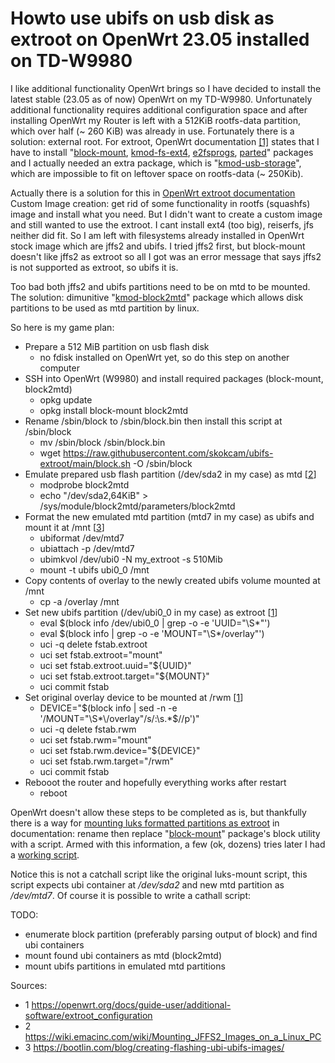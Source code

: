 # Howto use ubifs on usb disk as extroot on OpenWrt 23.05 installed on TD-W9980

I like additional functionality OpenWrt brings so I have decided to install the latest stable (23.05 as of now) OpenWrt on my TD-W9980. Unfortunately additional functionality requires additional configuration space and after installing OpenWrt my Router is left with a 512KiB rootfs-data partition, which over half (~ 260 KiB) was already in use. Fortunately there is a solution: external root. For extroot, OpenWrt documentation [[1]](https://openwrt.org/docs/guide-user/additional-software/extroot_configuration) states that I have to install "[block-mount](https://openwrt.org/packages/pkgdata/block-mount), [kmod-fs-ext4](https://openwrt.org/packages/pkgdata/kmod-fs-ext4), [e2fsprogs](https://openwrt.org/packages/pkgdata/e2fsprogs), [parted](https://openwrt.org/packages/pkgdata/parted)" packages and I actually needed an extra package, which is "[kmod-usb-storage](https://openwrt.org/packages/pkgdata/kmod-usb-storage)", which are impossible to fit on leftover space on rootfs-data (~ 250Kib). 

Actually there is a solution for this in [OpenWrt extroot documentation](https://openwrt.org/docs/guide-user/additional-software/extroot_configuration](https://openwrt.org/docs/guide-user/additional-software/extroot_configuration#custom_image)) Custom Image creation: get rid of some functionality in rootfs (squashfs) image and install what you need. But I didn't want to create a custom image and still wanted to use the extroot.
I cant install ext4 (too big), reiserfs, jfs neither did fit. So I am left with filesystems already installed in OpenWrt stock image which are jffs2 and ubifs. I tried jffs2 first, but block-mount doesn't like jffs2 as extroot so all I got was an error message that says jffs2 is not supported as extroot, so ubifs it is.  

Too bad both jffs2 and ubifs partitions need to be on mtd to be mounted. The solution: dimunitive "[kmod-block2mtd](https://openwrt.org/packages/pkgdata/kmod-block2mtd)" package which allows disk partitions to be used as mtd partition by linux.

So here is my game plan:
- Prepare a 512 MiB partition on usb flash disk
  - no fdisk installed on OpenWrt yet, so do this step on another computer
- SSH into OpenWrt (W9980) and install required packages (block-mount, block2mtd)
  - opkg update
  - opkg install block-mount block2mtd
- Rename /sbin/block to /sbin/block.bin then install this script at /sbin/block
  - mv /sbin/block /sbin/block.bin
  - wget https://raw.githubusercontent.com/skokcam/ubifs-extroot/main/block.sh -O /sbin/block
- Emulate prepared usb flash partition (/dev/sda2 in my case) as mtd [[2](https://wiki.emacinc.com/wiki/Mounting_JFFS2_Images_on_a_Linux_PC)]  
  - modprobe block2mtd
  - echo "/dev/sda2,64KiB" > /sys/module/block2mtd/parameters/block2mtd
- Format the new emulated mtd partition (mtd7 in my case) as ubifs and mount it at /mnt [[3](https://bootlin.com/blog/creating-flashing-ubi-ubifs-images/)]
  - ubiformat /dev/mtd7
  - ubiattach -p /dev/mtd7
  - ubimkvol /dev/ubi0 -N my_extroot -s 510Mib
  - mount -t ubifs ubi0_0 /mnt
- Copy contents of overlay to the newly created ubifs volume mounted at /mnt
  - cp -a /overlay /mnt
- Set new ubifs partition (/dev/ubi0_0 in my case) as extroot [[1](https://openwrt.org/docs/guide-user/additional-software/extroot_configuration)]
  - eval $(block info /dev/ubi0_0 | grep -o -e 'UUID="\S*"')
  - eval $(block info | grep -o -e 'MOUNT="\S*/overlay"')
  - uci -q delete fstab.extroot
  - uci set fstab.extroot="mount"
  - uci set fstab.extroot.uuid="${UUID}"
  - uci set fstab.extroot.target="${MOUNT}"
  - uci commit fstab
- Set original overlay device to be mounted at /rwm  [[1](https://openwrt.org/docs/guide-user/additional-software/extroot_configuration)]
  - DEVICE="$(block info | sed -n -e '/MOUNT="\S*\/overlay"/s/:\s.*$//p')"
  - uci -q delete fstab.rwm
  - uci set fstab.rwm="mount"
  - uci set fstab.rwm.device="${DEVICE}"
  - uci set fstab.rwm.target="/rwm"
  - uci commit fstab
- Rebooot the router and hopefully everything works after restart
  - reboot
 

OpenWrt doesn't allow these steps to be completed as is, but thankfully there is a way for [mounting luks formatted partitions as extroot](https://openwrt.org/docs/guide-user/additional-software/extroot_configuration#luks_encrypted_extroot) in documentation: rename then replace "[block-mount](https://openwrt.org/packages/pkgdata/block-mount)" package's block utility with a script. Armed with this information, a few (ok, dozens) tries later I had a [working script](block.sh).

Notice this is not a catchall script like the original luks-mount script, this script expects ubi container at */dev/sda2* and new mtd partition as */dev/mtd7*. Of course it is possible to write a cathall script:

TODO:
- enumerate block partition (preferably parsing output of block) and find ubi containers
- mount found ubi containers as mtd (block2mtd)
- mount ubifs partitions in emulated mtd partitions

Sources:
- 1 https://openwrt.org/docs/guide-user/additional-software/extroot_configuration
- 2 https://wiki.emacinc.com/wiki/Mounting_JFFS2_Images_on_a_Linux_PC
- 3 https://bootlin.com/blog/creating-flashing-ubi-ubifs-images/
